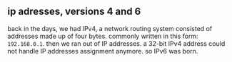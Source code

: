 ## ip adresses, versions 4 and 6
back in the days, we had IPv4, a network routing system consisted of addresses made up of four bytes. commonly written in this form: `192.168.0.1`.
then we ran out of IP addresses. a 32-bit IPv4 address could not handle IP addresses assignment anymore. so IPv6 was born.
